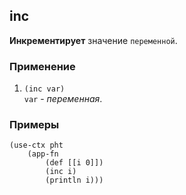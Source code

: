 ## inc
__Инкрементирует__ значение `переменной`.

### Применение

1. `(inc var)`<br>
`var` - _переменная_.

### Примеры

```pihta
(use-ctx pht
    (app-fn
        (def [[i 0]])
        (inc i)
        (println i)))
```